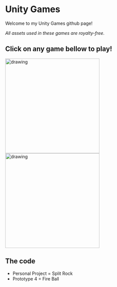 # Unity Games
Welcome to my Unity Games github page!

_All assets used in these games are royalty-free._

## Click on any game bellow to play!

<a href="https://luigi-dev-games.itch.io/split-rock">
	<img src="./images/split_rock.png" alt="drawing" width="300"/>
</a>
<a href="https://luigi-dev-games.itch.io/fireball">
	<img src="./images/fire_ball.png" alt="drawing" width="300"/>
</a>

## The code
* Personal Project = Split Rock
* Prototype 4 = Fire Ball